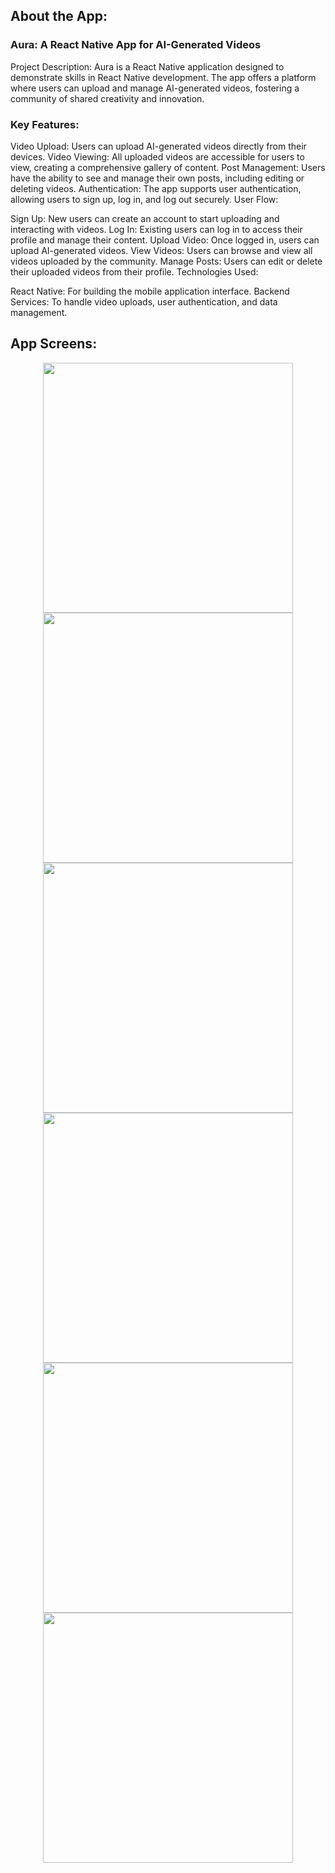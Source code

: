 ## About the App:

### Aura: A React Native App for AI-Generated Videos

Project Description:
Aura is a React Native application designed to demonstrate skills in React Native development. The app offers a platform where users can upload and manage AI-generated videos, fostering a community of shared creativity and innovation.

### Key Features:

Video Upload: Users can upload AI-generated videos directly from their devices.
Video Viewing: All uploaded videos are accessible for users to view, creating a comprehensive gallery of content.
Post Management: Users have the ability to see and manage their own posts, including editing or deleting videos.
Authentication: The app supports user authentication, allowing users to sign up, log in, and log out securely.
User Flow:

Sign Up: New users can create an account to start uploading and interacting with videos.
Log In: Existing users can log in to access their profile and manage their content.
Upload Video: Once logged in, users can upload AI-generated videos.
View Videos: Users can browse and view all videos uploaded by the community.
Manage Posts: Users can edit or delete their uploaded videos from their profile.
Technologies Used:

React Native: For building the mobile application interface.
Backend Services: To handle video uploads, user authentication, and data management.

## App Screens:

<p align="center">
  <img src="readme/image1.jpeg" width="400" />
  <img src="readme/image2.jpeg" width="400" /> 
  <img src="readme/image3.jpeg" width="400" /> 
  <img src="readme/image4.jpeg" width="400" /> 
  <img src="readme/image5.jpeg" width="400" /> 
  <img src="readme/image6.jpeg" width="400" /> 
</p>
